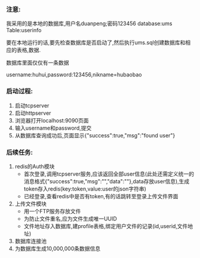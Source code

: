 ### 注意:

我采用的是本地的数据库,用户名duanpeng;密码123456 database:ums Table:userinfo

要在本地运行的话,要先检查数据库是否启动了,然后执行ums.sql创建数据库和相应的表格,数据.

数据库里面仅仅有一条数据

username:huhui,password:123456,nikname=hubaobao

### 启动过程:

1. 启动tcpserver
2. 启动httpserver
3. 浏览器打开localhost:9090页面
4. 输入username和password,提交
5. 从数据库查询成功后,页面显示{"success":true,"msg":"found user"}

### 后续任务:

1. redis的Auth模块
   * 首次登录,调用tcpserver服务,应该返回全部user信息(此处还需定义统一的消息格式{"success":true,"msg":"","data":""},data存放user信息),生成token存入redis(key:token,value:user的json字符串)
   * 已经登录,查看redis中是否有token,有的话跳转至登录上传文件界面
2. 上传文件模块
   * 用一个FTP服务存放文件
   * 为防止文件重名,应为文件生成唯一UUID
   * 文件地址存入数据库,建profile表格,绑定用户文件的记录(id,userid,文件地址)
3. 数据库连接池
4. 为数据库生成10,000,000条数据信息